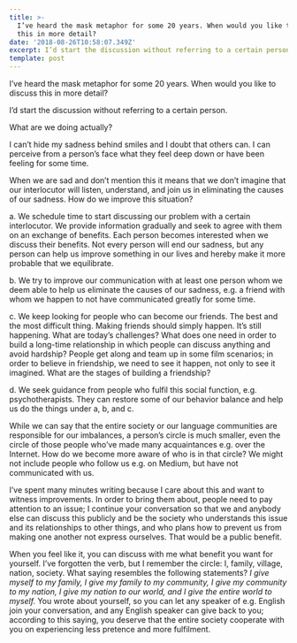 ```yaml
---
title: >-
  I’ve heard the mask metaphor for some 20 years. When would you like to discuss
  this in more detail?
date: '2018-08-26T10:58:07.349Z'
excerpt: I’d start the discussion without referring to a certain person.
template: post
---
```

I’ve heard the mask metaphor for some 20 years. When would you like to discuss this in more detail?

I’d start the discussion without referring to a certain person.

What are we doing actually?

I can’t hide my sadness behind smiles and I doubt that others can. I can perceive from a person’s face what they feel deep down or have been feeling for some time.

When we are sad and don’t mention this it means that we don’t imagine that our interlocutor will listen, understand, and join us in eliminating the causes of our sadness. How do we improve this situation?

a. We schedule time to start discussing our problem with a certain interlocutor. We provide information gradually and seek to agree with them on an exchange of benefits. Each person becomes interested when we discuss their benefits. Not every person will end our sadness, but any person can help us improve something in our lives and hereby make it more probable that we equilibrate.

b. We try to improve our communication with at least one person whom we deem able to help us eliminate the causes of our sadness, e.g. a friend with whom we happen to not have communicated greatly for some time.

c. We keep looking for people who can become our friends. The best and the most difficult thing. Making friends should simply happen. It’s still happening. What are today’s challenges? What does one need in order to build a long-time relationship in which people can discuss anything and avoid hardship? People get along and team up in some film scenarios; in order to believe in friendship, we need to see it happen, not only to see it imagined. What are the stages of building a friendship?

d. We seek guidance from people who fulfil this social function, e.g. psychotherapists. They can restore some of our behavior balance and help us do the things under a, b, and c.

While we can say that the entire society or our language communities are responsible for our imbalances, a person’s circle is much smaller, even the circle of those people who’ve made many acquaintances e.g. over the Internet. How do we become more aware of who is in that circle? We might not include people who follow us e.g. on Medium, but have not communicated with us.

I’ve spent many minutes writing because I care about this and want to witness improvements. In order to bring them about, people need to pay attention to an issue; I continue your conversation so that we and anybody else can discuss this publicly and be the society who understands this issue and its relationships to other things, and who plans how to prevent us from making one another not express ourselves. That would be a public benefit.

When you feel like it, you can discuss with me what benefit you want for yourself. I’ve forgotten the verb, but I remember the circle: I, family, village, nation, society. What saying resembles the following statements? *I give myself to my family, I give my family to my community, I give my community to my nation, I give my nation to our world, and I give the entire world to myself.* You wrote about yourself, so you can let any speaker of e.g. English join your conversation, and any English speaker can give back to you; according to this saying, you deserve that the entire society cooperate with you on experiencing less pretence and more fulfilment.
